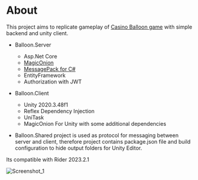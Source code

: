 # About
This project aims to replicate gameplay of [Casino Balloon game](https://www.smartsoftgaming.com/games/balloon) with simple backend and unity client.

- Balloon.Server
    - Asp.Net Core
    - [MagicOnion](https://github.com/Cysharp/MagicOnion)
    - [MessagePack for C#](https://github.com/neuecc/MessagePack-CSharp)
    - EntityFramework
    - Authorization with JWT

- Balloon.Client
    - Unity 2020.3.48f1
    - Reflex Dependency Injection
    - UniTask
    - MagicOnion For Unity with some additional dependencies

- Balloon.Shared project is used as protocol for messaging between server and client, therefore project contains package.json file and build configuration to hide output folders for Unity Editor.

Its compatible with Rider 2023.2.1

![Screenshot_1](https://github.com/myrisee/BalloonProject/assets/9747463/1f6edef2-b2cd-4019-991e-3b236a8ff3cc)
